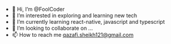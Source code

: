 - 👋 Hi, I’m @FoolCoder
- 👀 I’m interested in exploring and learning new tech 
- 🌱 I’m currently learning react-native, javascript and typescript
- 💞️ I’m looking to collaborate on ...
- 📫 How to reach me qazafi.sheikh121@gmail.com

<!---
FoolCoder/FoolCoder is a ✨ special ✨ repository because its `README.md` (this file) appears on your GitHub profile.
You can click the Preview link to take a look at your changes.
--->
